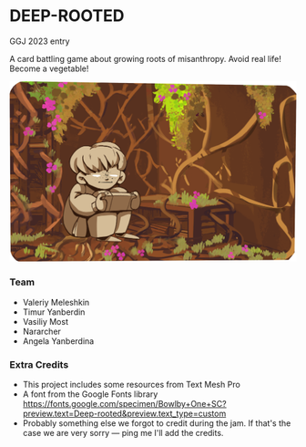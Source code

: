 # DEEP-ROOTED

GGJ 2023 entry

A card battling game about growing roots of misanthropy. Avoid real life! Become a vegetable!

![](./Assets/Resources/Sprites/Background+Char.png)

### Team

- Valeriy Meleshkin 
- Timur Yanberdin 
- Vasiliy Most 
- Nararcher 
- Angela Yanberdina

### Extra Credits

- This project includes some resources from Text Mesh Pro
- A font from the Google Fonts library https://fonts.google.com/specimen/Bowlby+One+SC?preview.text=Deep-rooted&preview.text_type=custom
- Probably something else we forgot to credit during the jam. If that's the case we are very sorry — ping me I'll add the credits.